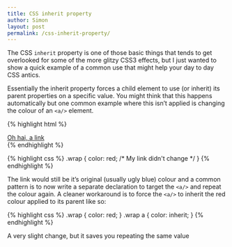 ```yaml
---
title: CSS inherit property
author: Simon
layout: post
permalink: /css-inherit-property/
---
```

The CSS `inherit` property is one of those basic things that tends to get overlooked for some of the more glitzy CSS3 effects, but I just wanted to show a quick example of a common use that might help your day to day CSS antics.

Essentially the inherit property forces a child element to use (or inherit) its parent properties on a specific value. You might think that this happens automatically but one common example where this isn&#8217;t applied is changing the colour of an `<a/>` element.

{% highlight html %}
<div class="wrap">
    <a href="#">Oh hai, a link</a>
</div>
{% endhighlight %}

{% highlight css %}
.wrap {
    color: red;  /* My link didn't change */
}
{% endhighlight %}

The link would still be it&#8217;s original (usually ugly blue) colour and a common pattern is to now write a separate declaration to target the `<a/>` and repeat the colour again. A cleaner workaround is to force the `<a/>` to inherit the red colour applied to its parent like so:

{% highlight css %}
.wrap {
    color: red;
}
.wrap a {
    color: inherit;
}
{% endhighlight %}

A very slight change, but it saves you repeating the same value
